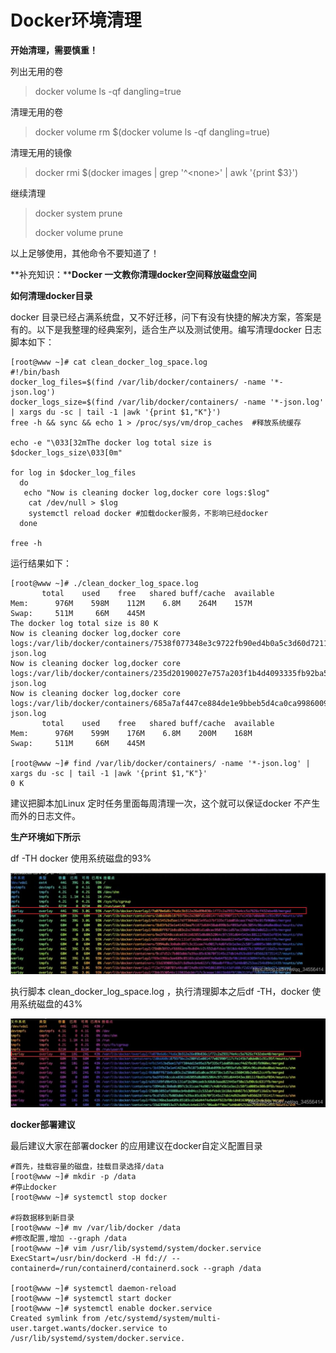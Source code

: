 # Docker环境清理

**开始清理，需要慎重！**

列出无用的卷

> docker volume ls -qf dangling=true

清理无用的卷

> docker volume rm $(docker volume ls -qf dangling=true)

清理无用的镜像

> docker rmi $(docker images | grep '^\<none\>' | awk '{print $3}')

继续清理

> docker system prune
>
> docker volume prune

以上足够使用，其他命令不要知道了！

**补充知识：****Docker 一文教你清理docker空间释放磁盘空间**

**如何清理docker目录**

docker 目录已经占满系统盘，又不好迁移，问下有没有快捷的解决方案，答案是有的。以下是我整理的经典案列，适合生产以及测试使用。编写清理docker 日志脚本如下：

```
[root@www ~]# cat clean_docker_log_space.log 
#!/bin/bash
docker_log_files=$(find /var/lib/docker/containers/ -name '*-json.log')
docker_logs_size=$(find /var/lib/docker/containers/ -name '*-json.log' | xargs du -sc | tail -1 |awk '{print $1,"K"}')
free -h && sync && echo 1 > /proc/sys/vm/drop_caches  #释放系统缓存
 
echo -e "\033[32mThe docker log total size is $docker_logs_size\033[0m"
 
for log in $docker_log_files
  do
   echo "Now is cleaning docker log,docker core logs:$log"
    cat /dev/null > $log
    systemctl reload docker #加载docker服务，不影响已经docker
  done 
 
free -h
```

运行结果如下：

```
[root@www ~]# ./clean_docker_log_space.log 
       total    used    free   shared buff/cache  available
Mem:      976M    598M    112M    6.8M    264M    157M
Swap:     511M     66M    445M
The docker log total size is 80 K
Now is cleaning docker log,docker core logs:/var/lib/docker/containers/7538f077348e3c9722fb90ed4b0a5c3d60d72112e989526767c63d55f5a76f3e/7538f077348e3c9722fb90ed4b0a5c3d60d72112e989526767c63d55f5a76f3e-json.log
Now is cleaning docker log,docker core logs:/var/lib/docker/containers/235d20190027e757a203f1b4d4093335fb92ba515f7a501448c36c1332c622a2/235d20190027e757a203f1b4d4093335fb92ba515f7a501448c36c1332c622a2-json.log
Now is cleaning docker log,docker core logs:/var/lib/docker/containers/685a7af447ce884de1e9bbeb5d4ca0ca99860096f71c33b4f9a4d15a427c5e00/685a7af447ce884de1e9bbeb5d4ca0ca99860096f71c33b4f9a4d15a427c5e00-json.log
       total    used    free   shared buff/cache  available
Mem:      976M    599M    176M    6.8M    200M    168M
Swap:     511M     66M    445M
 
[root@www ~]# find /var/lib/docker/containers/ -name '*-json.log' | xargs du -sc | tail -1 |awk '{print $1,"K"}'
0 K
```

建议把脚本加Linux 定时任务里面每周清理一次，这个就可以保证docker 不产生而外的日志文件。

**生产环境如下所示**

df -TH docker 使用系统磁盘的93%

![img](Docker环境清理.assets/530_0105180415_f02ton5e4it.jpg)

执行脚本 clean_docker_log_space.log ，执行清理脚本之后df -TH，docker 使用系统磁盘的43%

![img](Docker环境清理.assets/531_0105180415_ujfducawlcq.jpg)

**docker部署建议**

最后建议大家在部署docker 的应用建议在docker自定义配置目录

```
#首先，挂载容量的磁盘，挂载目录选择/data
[root@www ~]# mkdir -p /data
#停止docker
[root@www ~]# systemctl stop docker
 
#将数据移到新目录
[root@www ~]# mv /var/lib/docker /data
#修改配置,增加 --graph /data
[root@www ~]# vim /usr/lib/systemd/system/docker.service
ExecStart=/usr/bin/dockerd -H fd:// --containerd=/run/containerd/containerd.sock --graph /data 
 
[root@www ~]# systemctl daemon-reload
[root@www ~]# systemctl start docker 
[root@www ~]# systemctl enable docker.service 
Created symlink from /etc/systemd/system/multi-user.target.wants/docker.service to /usr/lib/systemd/system/docker.service.
 
```
